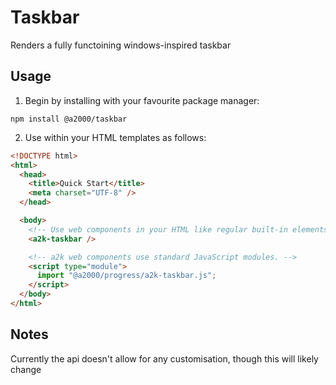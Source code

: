 # Taskbar

Renders a fully functoining windows-inspired taskbar

## Usage

1. Begin by installing with your favourite package manager:

`npm install @a2000/taskbar`

2. Use within your HTML templates as follows:

```html
<!DOCTYPE html>
<html>
  <head>
    <title>Quick Start</title>
    <meta charset="UTF-8" />
  </head>

  <body>
    <!-- Use web components in your HTML like regular built-in elements. -->
    <a2k-taskbar />

    <!-- a2k web components use standard JavaScript modules. -->
    <script type="module">
      import "@a2000/progress/a2k-taskbar.js";
    </script>
  </body>
</html>
```

## Notes

Currently the api doesn't allow for any customisation, though this will likely change
